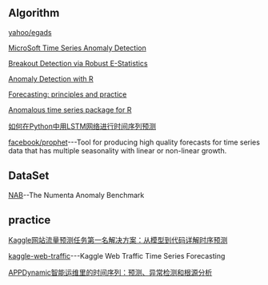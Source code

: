 ## Algorithm
[yahoo/egads](https://github.com/yahoo/egads)

[MicroSoft Time Series Anomaly Detection](https://msdn.microsoft.com/en-us/library/azure/mt789979.aspx)

[Breakout Detection via Robust E-Statistics](https://github.com/twitter/BreakoutDetection)

[Anomaly Detection with R](https://github.com/twitter/AnomalyDetection)

[Forecasting: principles and practice](https://www.otexts.org/fpp/7)

[Anomalous time series package for R](https://github.com/robjhyndman/anomalous)

[如何在Python中用LSTM网络进行时间序列预测](http://blog.csdn.net/wemedia/details.html?id=42026)

[facebook/prophet](https://github.com/facebook/prophet)---Tool for producing high quality forecasts for time series data that has multiple seasonality with linear or non-linear growth.
## DataSet

[NAB](https://github.com/numenta/NAB)--The Numenta Anomaly Benchmark

## practice
[Kaggle网站流量预测任务第一名解决方案：从模型到代码详解时序预测](https://mp.weixin.qq.com/s?__biz=MzA3MzI4MjgzMw==&mid=2650734276&idx=2&sn=5ac3f59ced7f27b442e630c66a30ea8e)

[kaggle-web-traffic](https://github.com/Arturus/kaggle-web-traffic)---Kaggle Web Traffic Time Series Forecasting

[APPDynamic智能运维里的时间序列：预测、异常检测和根源分析](http://www.infoq.com/cn/presentations/time-series-in-intelligent-operation-and-maintenanc?utm_source=infoq&utm_medium=videos_homepage&utm_campaign=videos_row1)
